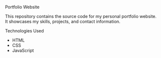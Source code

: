 Portfolio Website

This repository contains the source code for my personal portfolio website.  
It showcases my skills, projects, and contact information.

Technologies Used
- HTML  
- CSS  
- JavaScript


